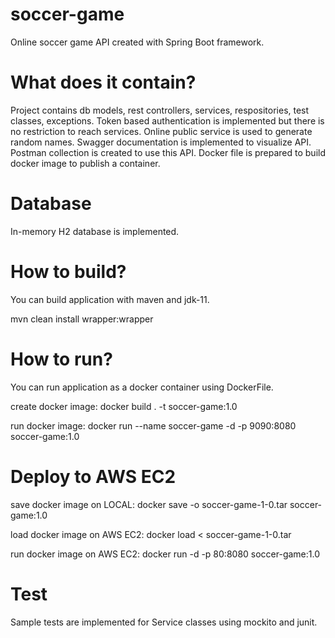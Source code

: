 # soccer-game
Online soccer game API created with Spring Boot framework.
# What does it contain?
Project contains db models, rest controllers, services, respositories, test classes, exceptions.
Token based authentication is implemented but there is no restriction to reach services.
Online public service is used to generate random names.
Swagger documentation is implemented to visualize API.
Postman collection is created to use this API.
Docker file is prepared to build docker image to publish a container.
# Database
In-memory H2 database is implemented.
# How to build?
You can build application with maven and jdk-11.

mvn clean install wrapper:wrapper
# How to run?
You can run application as a docker container using DockerFile.

create docker image:
docker build . -t soccer-game:1.0

run docker image:
docker run --name soccer-game -d -p 9090:8080 soccer-game:1.0
# Deploy to AWS EC2
save docker image on LOCAL:
docker save -o soccer-game-1-0.tar soccer-game:1.0

load docker image on AWS EC2:
docker load < soccer-game-1-0.tar

run docker image on AWS EC2:
docker run -d -p 80:8080 soccer-game:1.0
# Test
Sample tests are implemented for Service classes using mockito and junit.
